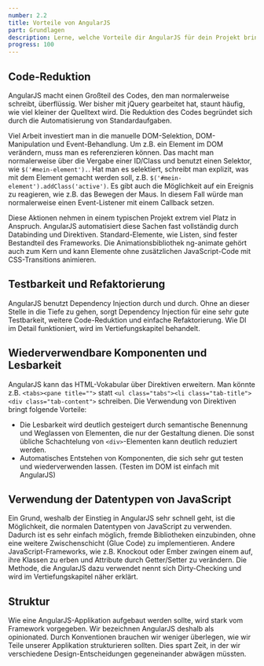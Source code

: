 ```yaml
---
number: 2.2
title: Vorteile von AngularJS
part: Grundlagen
description: Lerne, welche Vorteile dir AngularJS für dein Projekt bringt.
progress: 100
---
```


## Code-Reduktion

AngularJS macht einen Großteil des Codes, den man normalerweise schreibt, überflüssig. Wer bisher mit jQuery gearbeitet hat, staunt häufig, wie viel kleiner der Quelltext wird. Die Reduktion des Codes begründet sich durch die Automatisierung von Standardaufgaben.

Viel Arbeit investiert man in die manuelle DOM-Selektion, DOM-Manipulation und Event-Behandlung. Um z.B. ein Element im DOM verändern, muss man es referenzieren können. Das macht man normalerweise über die Vergabe einer ID/Class und benutzt einen Selektor, wie `$('#mein-element').`. Hat man es selektiert, schreibt man explizit, was mit dem Element gemacht werden soll, z.B. `$('#mein-element').addClass('active')`. Es gibt auch die Möglichkeit auf ein Ereignis zu reagieren, wie z.B. das Bewegen der Maus. In diesem Fall würde man normalerweise einen Event-Listener mit einem Callback setzen.

Diese Aktionen nehmen in einem typischen Projekt extrem viel Platz in Anspruch. AngularJS automatisiert diese Sachen fast vollständig durch Databinding und Direktiven. Standard-Elemente, wie Listen, sind fester Bestandteil des Frameworks. Die Animationsbibliothek ng-animate gehört auch zum Kern und kann Elemente ohne zusätzlichen JavaScript-Code mit CSS-Transitions animieren.


## Testbarkeit und Refaktorierung

AngularJS benutzt Dependency Injection durch und durch. Ohne an dieser Stelle in die Tiefe zu gehen, sorgt Dependency Injection für eine sehr gute Testbarkeit, weitere Code-Reduktion und einfache Refaktorierung. Wie DI im Detail funktioniert, wird im Vertiefungskapitel behandelt.


## Wiederverwendbare Komponenten und Lesbarkeit

AngularJS kann das HTML-Vokabular über Direktiven erweitern. Man könnte z.B. `<tabs><pane title="">` statt `<ul class="tabs"><li class="tab-title"><div class="tab-content">` schreiben. Die Verwendung von Direktiven bringt folgende Vorteile:

* Die Lesbarkeit wird deutlich gesteigert durch semantische Benennung und Weglassen von Elementen, die nur der Gestaltung dienen. Die sonst übliche Schachtelung von `<div>`-Elementen kann deutlich reduziert werden.
* Automatisches Entstehen von Komponenten, die sich sehr gut testen und wiederverwenden lassen. (Testen im DOM ist einfach mit AngularJS)


## Verwendung der Datentypen von JavaScript

Ein Grund, weshalb der Einstieg in AngularJS sehr schnell geht, ist die Möglichkeit, die normalen Datentypen von JavaScript zu verwenden. Dadurch ist es sehr einfach möglich, fremde Bibliotheken einzubinden, ohne eine weitere Zwischenschicht (Glue Code) zu implementieren. Andere JavaScript-Frameworks, wie z.B. Knockout oder Ember zwingen einem auf, ihre Klassen zu erben und Attribute durch Getter/Setter zu verändern. Die Methode, die AngularJS dazu verwendet nennt sich Dirty-Checking und wird im Vertiefungskapitel näher erklärt.

## Struktur

Wie eine AngularJS-Applikation aufgebaut werden sollte, wird stark vom Framework vorgegeben. Wir
bezeichnen AngularJS deshalb als opinionated. Durch Konventionen brauchen wir weniger überlegen,
wie wir Teile unserer Applikation strukturieren sollten. Dies spart Zeit, in der wir verschiedene
Design-Entscheidungen gegeneinander abwägen müssten.
